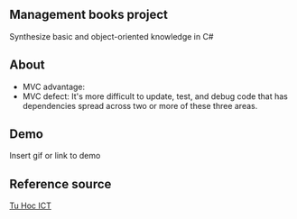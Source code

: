 ## Management books project

Synthesize basic and object-oriented knowledge in C#

## About

- MVC advantage:
- MVC defect: It's more difficult to update, test, and debug code that has dependencies spread across two or more of these three areas.

## Demo

Insert gif or link to demo

## Reference source

[Tu Hoc ICT](https://tuhocict.com/phan-tich-bai-toan/)
